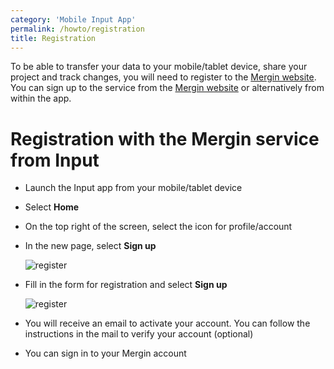 ```yaml
---
category: 'Mobile Input App'
permalink: /howto/registration
title: Registration
---
```


To be able to transfer your data to your mobile/tablet device, share your project and track changes, you will need to register to the [Mergin website](https://help.cloudmergin.com). You can sign up to the service from the [Mergin website](https://help.cloudmergin.com/registration.html) or alternatively from within the app.

# Registration with the Mergin service from Input

- Launch the Input app from your mobile/tablet device

- Select **Home**

- On the top right of the screen, select the icon for profile/account

- In the new page, select **Sign up**

	![register](../images/input_sign_in.png)

- Fill in the form for registration and select **Sign up**

	![register](../images/input_sign_up.png)

- You will receive an email to activate your account. You can follow the instructions in the mail to verify your account (optional)

- You can sign in to your Mergin account

